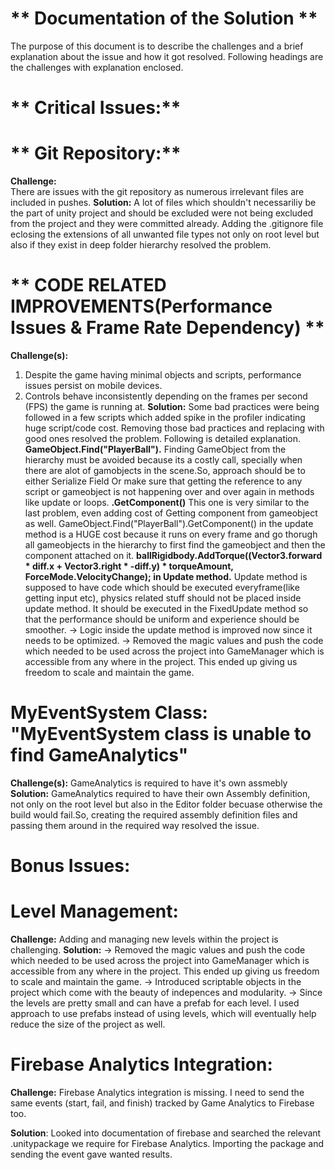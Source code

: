 # ** Documentation of the Solution **
The purpose of this document is to describe the challenges and a brief explanation about the issue and how it got resolved. Following headings are the challenges with explanation enclosed.

# ** Critical Issues:**

# ** Git Repository:**
**Challenge:**  
There are issues with the git repository as numerous irrelevant files are included in pushes.
**Solution:** 
A lot of files which shouldn't necessariliy be the part of unity project and should be excluded were not being excluded from the project and they were committed already. Adding the .gitignore file eclosing the extensions of all unwanted file types not only on root level but also if they exist in deep folder hierarchy resolved the problem.


# ** CODE RELATED IMPROVEMENTS(Performance Issues & Frame Rate Dependency) **
**Challenge(s):** 
1. Despite the game having minimal objects and scripts, performance issues persist on mobile devices.
2. Controls behave inconsistently depending on the frames per second (FPS) the game is running at.
**Solution:** 
Some bad practices were being followed in a few scripts which added spike in the profiler indicating huge script/code cost. Removing those bad practices and replacing with good ones resolved the problem. Following is detailed explanation.
**GameObject.Find("PlayerBall").**
Finding GameObject from the hierarchy must be avoided because its a costly call, specially when there are alot of gamobjects in the scene.So, approach should be to either Serialize Field Or make sure that getting the reference to any script or gameobject is not happening over and over again in methods like update or loops.
**.GetComponent<Rigidbody>()**
This one is very similar to the last problem, even adding cost of Getting component from gameobject as well.
GameObject.Find("PlayerBall").GetComponent<Rigidbody>() in the update method is a HUGE cost because it runs on every frame and go thorugh all gameobjects in the hierarchy to first find the gameobject and then the component attached on it.
**ballRigidbody.AddTorque((Vector3.forward * diff.x + Vector3.right * -diff.y) * torqueAmount, ForceMode.VelocityChange); in Update method.**
Update method is supposed to have code which should be executed everyframe(like getting input etc), physics related stuff should not be placed inside update method. It should be executed in the FixedUpdate method so that the performance should be uniform and experience should be smoother.
-> Logic inside the update method is improved now since it needs to be optimized.
-> Removed the magic values and push the code which needed to be used across the project into GameManager which is accessible from any where in the project. This ended up giving us freedom to scale and maintain the game.

# **MyEventSystem Class:** "MyEventSystem class is unable to find GameAnalytics"
**Challenge(s):** 
GameAnalytics is required to have it's own assmebly
**Solution:**
GameAnalytics required to have their own Assembly definition, not only on the root level but also in the Editor folder becuase otherwise the build would fail.So, creating the required assembly definition files and passing them around in the required way resolved the issue.

# **Bonus Issues:** 

# **Level Management:** 
**Challenge:** 
Adding and managing new levels within the project is challenging.
**Solution:** 
-> Removed the magic values and push the code which needed to be used across the project into GameManager which is accessible from any where in the project. This ended up giving us freedom to scale and maintain the game.
-> Introduced scriptable objects in the project which come with the beauty of indepences and modularity.
-> Since the levels are pretty small and can have a prefab for each level. I used approach to use prefabs instead of using levels, which will eventually help reduce the size of the project as well.

# **Firebase Analytics Integration:** 
**Challenge:** Firebase Analytics integration is missing. I need to send the same events (start, fail, and finish) tracked by Game Analytics to Firebase too.

**Solution**: Looked into documentation of firebase and searched the relevant .unitypackage we require for Firebase Analytics. Importing the package and sending the event gave wanted results.